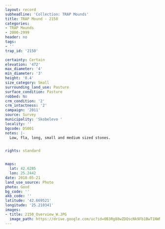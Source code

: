 ```yaml
---
layout: record
subheadline: 'Collection: TRAP Mounds'
title: TRAP Mound - 2150
categories:
- TRAP Mounds
- 2000-2999
header: no
tags:
- ''
trap_id: '2150'

certainty: Certain
elevation: '472'
max_diameter: '4'
min_diameter: '3'
height: '0.4'
size_category: Small
surrounding_land_use: Pasture
surface_condition: Pasture
robbed: No
crm_condition: '2'
crm_intactness: '2'
campaign: '2011'
source: Survey
municipality: 'Skobelevo '
locality: ''
bgcode: DS001
notes: |-
  Low, fla, long, small and medium sized stones.


rights: standard


maps:
  lat: 42.6285
  lon: 25.2442
date: 2018-05-21
land_use_source: Photo
photo: Good
bg_code: ''
akb_code: ''
latitude: '42.669521'
longitude: '25.210341'
images:
- title: 2150_Overview_W.JPG
  image_path: https://drive.google.com/uc?id=0B3Rg88wZDQscNk9Fb1BwT1NWNmM
---
```

